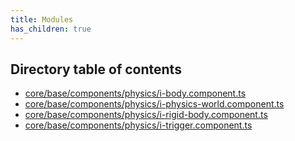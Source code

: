 ```yaml
---
title: Modules
has_children: true
---
```


<h2 class="text-delta">Directory table of contents</h2>

- [core/base/components/physics/i-body.component.ts](/gg-web-engine/modules/core/base/components/physics/i-body.component.ts)
- [core/base/components/physics/i-physics-world.component.ts](/gg-web-engine/modules/core/base/components/physics/i-physics-world.component.ts)
- [core/base/components/physics/i-rigid-body.component.ts](/gg-web-engine/modules/core/base/components/physics/i-rigid-body.component.ts)
- [core/base/components/physics/i-trigger.component.ts](/gg-web-engine/modules/core/base/components/physics/i-trigger.component.ts)
